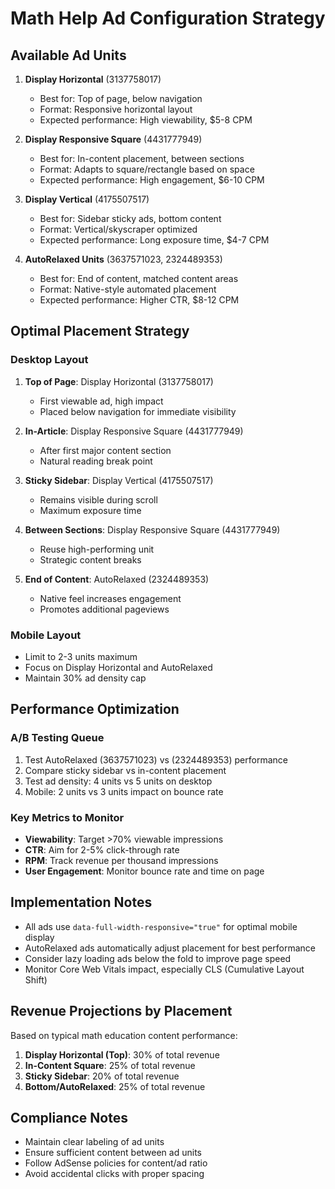 # Math Help Ad Configuration Strategy

## Available Ad Units

1. **Display Horizontal** (3137758017)
   - Best for: Top of page, below navigation
   - Format: Responsive horizontal layout
   - Expected performance: High viewability, $5-8 CPM

2. **Display Responsive Square** (4431777949)
   - Best for: In-content placement, between sections
   - Format: Adapts to square/rectangle based on space
   - Expected performance: High engagement, $6-10 CPM

3. **Display Vertical** (4175507517)
   - Best for: Sidebar sticky ads, bottom content
   - Format: Vertical/skyscraper optimized
   - Expected performance: Long exposure time, $4-7 CPM

4. **AutoRelaxed Units** (3637571023, 2324489353)
   - Best for: End of content, matched content areas
   - Format: Native-style automated placement
   - Expected performance: Higher CTR, $8-12 CPM

## Optimal Placement Strategy

### Desktop Layout
1. **Top of Page**: Display Horizontal (3137758017)
   - First viewable ad, high impact
   - Placed below navigation for immediate visibility

2. **In-Article**: Display Responsive Square (4431777949)
   - After first major content section
   - Natural reading break point

3. **Sticky Sidebar**: Display Vertical (4175507517)
   - Remains visible during scroll
   - Maximum exposure time

4. **Between Sections**: Display Responsive Square (4431777949)
   - Reuse high-performing unit
   - Strategic content breaks

5. **End of Content**: AutoRelaxed (2324489353)
   - Native feel increases engagement
   - Promotes additional pageviews

### Mobile Layout
- Limit to 2-3 units maximum
- Focus on Display Horizontal and AutoRelaxed
- Maintain 30% ad density cap

## Performance Optimization

### A/B Testing Queue
1. Test AutoRelaxed (3637571023) vs (2324489353) performance
2. Compare sticky sidebar vs in-content placement
3. Test ad density: 4 units vs 5 units on desktop
4. Mobile: 2 units vs 3 units impact on bounce rate

### Key Metrics to Monitor
- **Viewability**: Target >70% viewable impressions
- **CTR**: Aim for 2-5% click-through rate
- **RPM**: Track revenue per thousand impressions
- **User Engagement**: Monitor bounce rate and time on page

## Implementation Notes

- All ads use `data-full-width-responsive="true"` for optimal mobile display
- AutoRelaxed ads automatically adjust placement for best performance
- Consider lazy loading ads below the fold to improve page speed
- Monitor Core Web Vitals impact, especially CLS (Cumulative Layout Shift)

## Revenue Projections by Placement

Based on typical math education content performance:

1. **Display Horizontal (Top)**: 30% of total revenue
2. **In-Content Square**: 25% of total revenue  
3. **Sticky Sidebar**: 20% of total revenue
4. **Bottom/AutoRelaxed**: 25% of total revenue

## Compliance Notes

- Maintain clear labeling of ad units
- Ensure sufficient content between ad units
- Follow AdSense policies for content/ad ratio
- Avoid accidental clicks with proper spacing